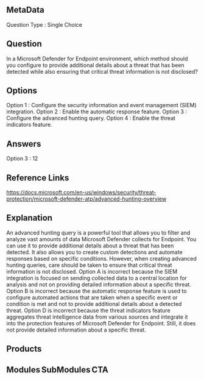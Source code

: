 ## MetaData
Question Type : Single Choice

## Question
In a Microsoft Defender for Endpoint environment, which method should you configure to provide additional details about a threat that has been detected while also ensuring that critical threat information is not disclosed? 

## Options
Option 1 : Configure the security information and event management (SIEM) integration. 
Option 2 : Enable the automatic response feature. 
Option 3 : Configure the advanced hunting query.
Option 4 : Enable the threat indicators feature.

## Answers
Option 3 : 12

## Reference Links
https://docs.microsoft.com/en-us/windows/security/threat-protection/microsoft-defender-atp/advanced-hunting-overview
 
## Explanation
An advanced hunting query is a powerful tool that allows you to filter and analyze vast amounts of data Microsoft Defender collects for Endpoint. You can use it to provide additional details about a threat that has been detected. It also allows you to create custom detections and automate responses based on specific conditions. However, when creating advanced hunting queries, care should be taken to ensure that critical threat information is not disclosed. Option A is incorrect because the SIEM integration is focused on sending collected data to a central location for analysis and not on providing detailed information about a specific threat. Option B is incorrect because the automatic response feature is used to configure automated actions that are taken when a specific event or condition is met and not to provide additional details about a detected threat. Option D is incorrect because the threat indicators feature aggregates threat intelligence data from various sources and integrate it into the protection features of Microsoft Defender for Endpoint. Still, it does not provide detailed information about a specific threat. 

## Products 


## Modules SubModules CTA 
